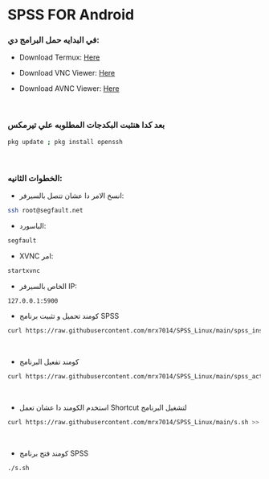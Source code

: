 # SPSS FOR Android

### في البدايه حمل البرامج دي:

- Download Termux: <a href="https://github.com/termux/termux-app/releases/download/v0.118.0/termux-app_v0.118.0+github-debug_universal.apk">Here</a>

- Download VNC Viewer: <a href="https://play.google.com/store/apps/details?id=com.realvnc.viewer.android">Here</a>

- Download AVNC Viewer: <a href="https://play.google.com/store/apps/details?id=com.gaurav.avnc">Here</a>

<br>

### بعد كدا هنثبت البكدجات المطلوبه علي تيرمكس

```sh
pkg update ; pkg install openssh
```

<br>

### الخطوات الثانيه:

- انسخ الامر دا عشان تتصل بالسيرفر:

```sh
ssh root@segfault.net
```
- الباسورد:

```sh
segfault
```

- XVNC امر:

```sh
startxvnc
```
- الخاص بالسيرفر IP:

```sh
127.0.0.1:5900
```

- كومند تحميل و تثبيت برنامج SPSS

```sh
curl https://raw.githubusercontent.com/mrx7014/SPSS_Linux/main/spss_installer.sh >> spss_installer.sh ; chmod +x spss_installer.sh ; ./spss_installer.sh
```

<br>

- كومند تفعيل البرنامج

```sh
curl https://raw.githubusercontent.com/mrx7014/SPSS_Linux/main/spss_activator.sh >> spss_activator.sh ; chmod +x spss_activator.sh ; ./spss_activator.sh
```

<br>

- استخدم الكومند دا عشان تعمل Shortcut لتشغيل البرنامج

```sh
curl https://raw.githubusercontent.com/mrx7014/SPSS_Linux/main/s.sh >> s.sh ; chmod +x s.sh ; ./s.sh
```

<br>

- كومند فتح برنامج SPSS

```sh
./s.sh
```

